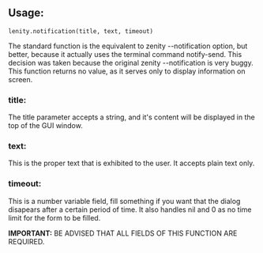 ## Usage:
```
lenity.notification(title, text, timeout)
```
The standard function is the equivalent to zenity --notification option, but better, because it actually uses the terminal command notify-send. This decision was taken because the original zenity --notification is very buggy. This function returns no value, as it serves only to display information on screen.

### title:
The title parameter accepts a string, and it's content will be displayed in the top of the GUI window.

### text:
This is the proper text that is exhibited to the user. It accepts plain text only.

### timeout:
This is a number variable field, fill something if you want that the dialog disapears after a certain period of time. It also handles nil and 0 as no time limit for the form to be filled.   
   
   
   
**IMPORTANT:** BE ADVISED THAT ALL FIELDS OF THIS FUNCTION ARE REQUIRED.
